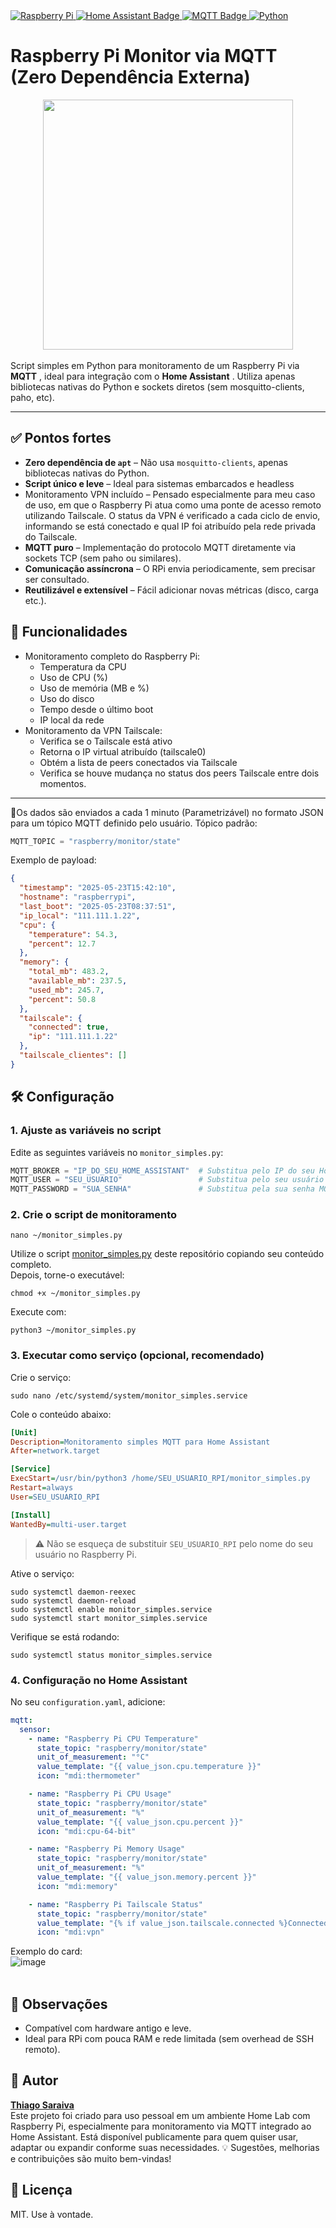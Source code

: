 <a href="https://www.raspberrypi.com/" target="_blank">
  <img src="https://img.shields.io/badge/Raspberry%20Pi-C51A4A?style=for-the-badge&logo=raspberrypi&logoColor=white" alt="Raspberry Pi" />
</a>
<a href="https://www.home-assistant.io/" target="_blank">
  <img src="https://img.shields.io/badge/Home%20Assistant-41BDF5?style=for-the-badge&logo=home-assistant&logoColor=white" alt="Home Assistant Badge" />
</a>
<a href="https://mqtt.org/" target="_blank">
  <img src="https://img.shields.io/badge/MQTT-660066?style=for-the-badge&logo=mqtt&logoColor=white" alt="MQTT Badge" />
</a>
<a href="https://www.python.org/" target="_blank">
    <img src="https://img.shields.io/badge/Python-3776AB?style=for-the-badge&logo=python&logoColor=white" alt="Python" />
</a>

# Raspberry Pi Monitor via MQTT (Zero Dependência Externa)
<div align="center">
  <img src="https://github.com/user-attachments/assets/f98bf0f6-978c-4b6e-b3a2-f6e2b0cdfe6f" width="400"/>
</div>
<br>
Script simples em Python para monitoramento de um Raspberry Pi via <b>MQTT</b> , ideal para integração com o <b>Home Assistant</b> . Utiliza apenas bibliotecas nativas do Python e sockets diretos (sem mosquitto-clients, paho, etc).


---

## ✅ Pontos fortes

- **Zero dependência de `apt`** – Não usa `mosquitto-clients`, apenas bibliotecas nativas do Python.
- **Script único e leve** – Ideal para sistemas embarcados e headless
- Monitoramento VPN incluído – Pensado especialmente para meu caso de uso, em que o Raspberry Pi atua como uma ponte de acesso remoto utilizando Tailscale. O status da VPN é verificado a cada ciclo de envio, informando se está conectado e qual IP foi atribuído pela rede privada do Tailscale.
- **MQTT puro** – Implementação do protocolo MQTT diretamente via sockets TCP (sem paho ou similares).
- **Comunicação assíncrona** – O RPi envia periodicamente, sem precisar ser consultado.
- **Reutilizável e extensível** – Fácil adicionar novas métricas (disco, carga etc.).

## 📌 Funcionalidades
- Monitoramento completo do Raspberry Pi:
  - Temperatura da CPU
  - Uso de CPU (%)
  - Uso de memória (MB e %)
  - Uso do disco
  - Tempo desde o último boot
  - IP local da rede
- Monitoramento da VPN Tailscale:
  - Verifica se o Tailscale está ativo
  - Retorna o IP virtual atribuído (tailscale0)
  - Obtém a lista de peers conectados via Tailscale
  - Verifica se houve mudança no status dos peers Tailscale entre dois momentos.
---

📡Os dados são enviados a cada 1 minuto (Parametrizável) no formato JSON para um tópico MQTT definido pelo usuário.
Tópico padrão:
```python
MQTT_TOPIC = "raspberry/monitor/state"
```
Exemplo de payload:
```json
{
  "timestamp": "2025-05-23T15:42:10",
  "hostname": "raspberrypi",
  "last_boot": "2025-05-23T08:37:51",
  "ip_local": "111.111.1.22",
  "cpu": {
    "temperature": 54.3,
    "percent": 12.7
  },
  "memory": {
    "total_mb": 483.2,
    "available_mb": 237.5,
    "used_mb": 245.7,
    "percent": 50.8
  },
  "tailscale": {
    "connected": true,
    "ip": "111.111.1.22"
  },
  "tailscale_clientes": []
}
```
## 🛠️ Configuração
### 1. Ajuste as variáveis no script
Edite as seguintes variáveis no `monitor_simples.py`:

```python
MQTT_BROKER = "IP_DO_SEU_HOME_ASSISTANT"  # Substitua pelo IP do seu Home Assistant
MQTT_USER = "SEU_USUARIO"                 # Substitua pelo seu usuário MQTT
MQTT_PASSWORD = "SUA_SENHA"               # Substitua pela sua senha MQTT
```
### 2. Crie o script de monitoramento
```git
nano ~/monitor_simples.py
```
Utilize o script [monitor_simples.py](https://github.com/thsrv/rpi-monitor-mqtt/blob/main/monitor_simples.py) deste repositório copiando seu conteúdo completo.<br>
Depois, torne-o executável:
```git
chmod +x ~/monitor_simples.py
```
Execute com:
```git
python3 ~/monitor_simples.py
```
### 3. Executar como serviço (opcional, recomendado)
Crie o serviço:
```git
sudo nano /etc/systemd/system/monitor_simples.service
```
Cole o conteúdo abaixo:
```ini
[Unit]
Description=Monitoramento simples MQTT para Home Assistant
After=network.target

[Service]
ExecStart=/usr/bin/python3 /home/SEU_USUARIO_RPI/monitor_simples.py
Restart=always
User=SEU_USUARIO_RPI

[Install]
WantedBy=multi-user.target
```
> ⚠️ Não se esqueça de substituir `SEU_USUARIO_RPI` pelo nome do seu usuário no Raspberry Pi.

Ative o serviço:
```git
sudo systemctl daemon-reexec
sudo systemctl daemon-reload
sudo systemctl enable monitor_simples.service
sudo systemctl start monitor_simples.service
```
Verifique se está rodando:
```git
sudo systemctl status monitor_simples.service
```

### 4. Configuração no Home Assistant
No seu `configuration.yaml`, adicione:
```yaml
mqtt:
  sensor:
    - name: "Raspberry Pi CPU Temperature"
      state_topic: "raspberry/monitor/state"
      unit_of_measurement: "°C"
      value_template: "{{ value_json.cpu.temperature }}"
      icon: "mdi:thermometer"

    - name: "Raspberry Pi CPU Usage"
      state_topic: "raspberry/monitor/state"
      unit_of_measurement: "%"
      value_template: "{{ value_json.cpu.percent }}"
      icon: "mdi:cpu-64-bit"

    - name: "Raspberry Pi Memory Usage"
      state_topic: "raspberry/monitor/state"
      unit_of_measurement: "%"
      value_template: "{{ value_json.memory.percent }}"
      icon: "mdi:memory"

    - name: "Raspberry Pi Tailscale Status"
      state_topic: "raspberry/monitor/state"
      value_template: "{% if value_json.tailscale.connected %}Connected{% else %}Disconnected{% endif %}"
      icon: "mdi:vpn"
```
Exemplo do card:<br>
![image](https://github.com/user-attachments/assets/c8e4b001-8845-479a-9132-05712628449e)<br>
<br>

## 📝 Observações
- Compatível com hardware antigo e leve.
- Ideal para RPi com pouca RAM e rede limitada (sem overhead de SSH remoto).

## 👤 Autor
[**Thiago Saraiva**](https://github.com/thsrv)<br>
Este projeto foi criado para uso pessoal em um ambiente Home Lab com Raspberry Pi, especialmente para monitoramento via MQTT integrado ao Home Assistant.
Está disponível publicamente para quem quiser usar, adaptar ou expandir conforme suas necessidades.
💡 Sugestões, melhorias e contribuições são muito bem-vindas!

## 📜 Licença
MIT. Use à vontade.
